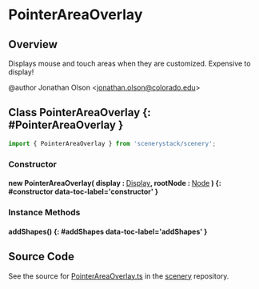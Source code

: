 # PointerAreaOverlay

## Overview

Displays mouse and touch areas when they are customized. Expensive to display!

@author Jonathan Olson &lt;jonathan.olson@colorado.edu&gt;

## Class PointerAreaOverlay {: #PointerAreaOverlay }


```js
import { PointerAreaOverlay } from 'scenerystack/scenery';
```
### Constructor

#### new PointerAreaOverlay( display : <span style="font-weight: 400;">[Display](../scenery/Display.md)</span>, rootNode : <span style="font-weight: 400;">[Node](../scenery/Node.md)</span> ) {: #constructor data-toc-label='constructor' }

### Instance Methods

#### addShapes() {: #addShapes data-toc-label='addShapes' }



## Source Code

See the source for [PointerAreaOverlay.ts](https://github.com/phetsims/scenery/blob/main/js/overlays/PointerAreaOverlay.ts) in the [scenery](https://github.com/phetsims/scenery) repository.
